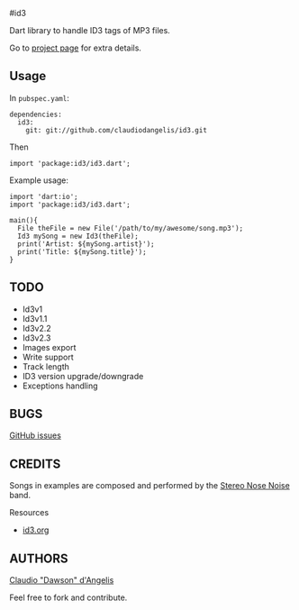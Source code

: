 #id3

Dart library to handle ID3 tags of MP3 files.

Go to [project page](http://www.claudiodangelis.it/projects/id3) for extra details.

## Usage

In `pubspec.yaml`:

	dependencies:
	  id3:
	    git: git://github.com/claudiodangelis/id3.git

Then

	import 'package:id3/id3.dart';


Example usage:

	import 'dart:io';
	import 'package:id3/id3.dart';
	
	main(){
	  File theFile = new File('/path/to/my/awesome/song.mp3');
	  Id3 mySong = new Id3(theFile);
	  print('Artist: ${mySong.artist}');
	  print('Title: ${mySong.title}');
	}
	
		
## TODO


- Id3v1
- Id3v1.1
- Id3v2.2
- Id3v2.3
- Images export
- Write support
- Track length
- ID3 version upgrade/downgrade
- Exceptions handling


## BUGS

[GitHub issues](https://github.com/claudiodangelis/id3/issues)

## CREDITS

Songs in examples are composed and performed by the [Stereo Nose Noise](https://soundcloud.com/stereonosenoise) band.

Resources

- [id3.org](http://id3.org/)

## AUTHORS

 [Claudio "Dawson" d'Angelis](http://www.claudiodangelis.it/about)
 
 
Feel free to fork and contribute.